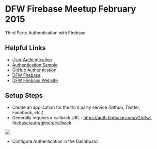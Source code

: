 # DFW Firebase Meetup February 2015

Third Party Authentication with Firebase

## Helpful Links

- [User Authentication](https://www.firebase.com/docs/web/guide/user-auth.html)
- [Authentication Sample](http://jsfiddle.net/firebase/a221m6pb/embedded/result,js/)
- [GitHub Authentication](https://www.firebase.com/docs/web/guide/login/github.html)
- [DFW Firebase](https://dfw-firebase.firebaseio.com/)
- [DFW Firebase Website](https://dfw-firebase.firebaseapp.com/)


## Setup Steps

- Create an application for the third party service (Github, Twitter, Facebook, etc.)
 - Generally requires a callback URL : https://auth.firebase.com/v2/dfw-firebase/auth/github/callback

![](https://www.evernote.com/shard/s246/sh/d82b1661-0ac4-4a25-a118-9b6532eea754/f429ac487e0e1a69db6ab1c5579308a0/deep/0/github-oauth-app.png)

- Configure Authentication in the Dashboard
